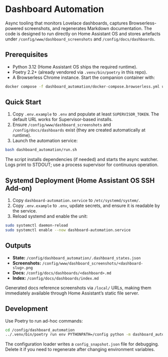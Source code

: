 # Dashboard Automation

Async tooling that monitors Lovelace dashboards, captures Browserless-powered screenshots, and regenerates Markdown documentation. The code is designed to run directly on Home Assistant OS and stores artefacts under `/config/www/dashboard_screenshots` and `/config/docs/dashboards`.

## Prerequisites

- Python 3.12 (Home Assistant OS ships the required runtime).
- Poetry 2.2+ (already vendored via `.venv/bin/poetry` in this repo).
- A Browserless Chrome instance. Start the companion container with:

```bash
docker compose -f dashboard_automation/docker-compose.browserless.yml up -d
```

## Quick Start

1. Copy `.env.example` to `.env` and populate at least `SUPERVISOR_TOKEN`. The default URL works for Supervisor-based installs.
2. Ensure `/config/www/dashboard_screenshots` and `/config/docs/dashboards` exist (they are created automatically at runtime).
3. Launch the automation service:

```bash
bash dashboard_automation/run.sh
```

The script installs dependencies (if needed) and starts the async watcher. Logs print to STDOUT; use a process supervisor for continuous operation.

## Systemd Deployment (Home Assistant OS SSH Add-on)

1. Copy `dashboard-automation.service` to `/etc/systemd/system/`.
2. Copy `.env.example` to `.env`, update secrets, and ensure it is readable by the service.
3. Reload systemd and enable the unit:

```bash
sudo systemctl daemon-reload
sudo systemctl enable --now dashboard-automation.service
```

## Outputs

- **State:** `/config/dashboard_automation/.dashboard_states.json`
- **Screenshots:** `/config/www/dashboard_screenshots/<dashboard-slug>.png`
- **Docs:** `/config/docs/dashboards/<dashboard>.md`
- **Index:** `/config/docs/dashboards/index.md`

Generated docs reference screenshots via `/local/` URLs, making them immediately available through Home Assistant’s static file server.

## Development

Use Poetry to run ad-hoc commands:

```bash
cd /config/dashboard_automation
../.venv/bin/poetry run env PYTHONPATH=/config python -m dashboard_automation.app
```

The configuration loader writes a `config_snapshot.json` file for debugging. Delete it if you need to regenerate after changing environment variables.
